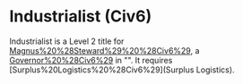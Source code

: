 # Industrialist (Civ6)

Industrialist is a Level 2 title for [Magnus%20%28Steward%29%20%28Civ6%29](Magnus), a [Governor%20%28Civ6%29](Governor) in "". It requires [Surplus%20Logistics%20%28Civ6%29](Surplus Logistics).